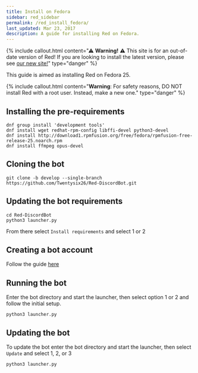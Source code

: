 ```yaml
---
title: Install on Fedora
sidebar: red_sidebar
permalink: /red_install_fedora/
last_updated: Mar 23, 2017
description: A guide for installing Red on Fedora.
---
```


{% include callout.html content="⚠ **Warning!** ⚠ This site is for an out-of-date version of Red! If you are looking to install the latest version, please see [our new site!](https://red-discordbot.readthedocs.io/en/stable/)" type="danger" %}

This guide is aimed as installing Red on Fedora 25.

{% include callout.html content="**Warning**: For safety reasons, DO NOT install Red with a root user. Instead, make a new one." type="danger" %}

## Installing the pre-requirements

```
dnf group install 'development tools'
dnf install wget redhat-rpm-config libffi-devel python3-devel
dnf install http://download1.rpmfusion.org/free/fedora/rpmfusion-free-release-25.noarch.rpm
dnf install ffmpeg opus-devel
```

## Cloning the bot

```
git clone -b develop --single-branch https://github.com/Twentysix26/Red-DiscordBot.git
```

## Updating the bot requirements

```
cd Red-DiscordBot
python3 launcher.py
```
From there select ``Install requirements`` and select 1 or 2

## Creating a bot account

Follow the guide [here](/Red-Docs/red_guide_bot_accounts/#creating-a-new-bot-account)

## Running the bot

Enter the bot directory and start the launcher, then select option 1 or 2 and follow the initial setup.
```
python3 launcher.py
```

## Updating the bot

To update the bot enter the bot directory and start the launcher,  then select ``Update`` and select 1, 2, or 3
```
python3 launcher.py
```